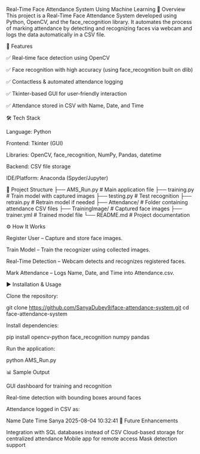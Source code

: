 Real-Time Face Attendance System Using Machine Learning
📌 Overview
This project is a Real-Time Face Attendance System developed using Python, OpenCV, and the face_recognition library. It automates the process of marking attendance by detecting and recognizing faces via webcam and logs the data automatically in a CSV file.

🚀 Features

✅ Real-time face detection using OpenCV

✅ Face recognition with high accuracy (using face_recognition built on dlib)

✅ Contactless & automated attendance logging

✅ Tkinter-based GUI for user-friendly interaction

✅ Attendance stored in CSV with Name, Date, and Time

🛠️ Tech Stack

Language: Python

Frontend: Tkinter (GUI)

Libraries: OpenCV, face_recognition, NumPy, Pandas, datetime

Backend: CSV file storage

IDE/Platform: Anaconda (Spyder/Jupyter)

📂 Project Structure
├── AMS_Run.py          # Main application file
├── training.py         # Train model with captured images
├── testing.py          # Test recognition
├── retrain.py          # Retrain model if needed
├── Attendance/         # Folder containing attendance CSV files
├── TrainingImage/      # Captured face images
├── trainer.yml         # Trained model file
└── README.md           # Project documentation

⚙️ How It Works

Register User – Capture and store face images.

Train Model – Train the recognizer using collected images.

Real-Time Detection – Webcam detects and recognizes registered faces.

Mark Attendance – Logs Name, Date, and Time into Attendance.csv.

▶️ Installation & Usage

Clone the repository:

git clone https://github.com/SanyaDubey9/face-attendance-system.git
cd face-attendance-system


Install dependencies:

pip install opencv-python face_recognition numpy pandas


Run the application:

python AMS_Run.py

📊 Sample Output

GUI dashboard for training and recognition

Real-time detection with bounding boxes around faces

Attendance logged in CSV as:

Name	Date	Time
Sanya	2025-08-04	10:32:41
🌟 Future Enhancements

Integration with SQL databases instead of CSV
Cloud-based storage for centralized attendance
Mobile app for remote access
Mask detection support
